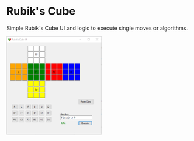 # Rubik's Cube
Simple Rubik's Cube UI and logic to execute single moves or algorithms.

<img alt="Screnshot of Rubik's Cube UI" src="https://github.com/ulfk/rubiks-cube/raw/master/screenshot.png" width="250px"/>